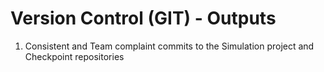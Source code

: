 # Version Control (GIT) - Outputs

1. Consistent and Team complaint commits to the Simulation project and Checkpoint repositories
